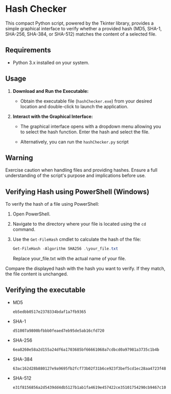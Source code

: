# Hash Checker

This compact Python script, powered by the Tkinter library, provides a simple graphical interface to verify whether a provided hash (MD5, SHA-1, SHA-256, SHA-384, or SHA-512) matches the content of a selected file.

## Requirements

- Python 3.x installed on your system.

## Usage

1. **Download and Run the Executable:**

   - Obtain the executable file (`hashChecker.exe`) from your desired location and double-click to launch the application.

2. **Interact with the Graphical Interface:**

   - The graphical interface opens with a dropdown menu allowing you to select the hash function. Enter the hash and select the file.

   - Alternatively, you can run the `hashChecker.py` script

## Warning

Exercise caution when handling files and providing hashes. Ensure a full understanding of the script's purpose and implications before use.

## Verifying Hash using PowerShell (Windows)

To verify the hash of a file using PowerShell:

1. Open PowerShell.
2. Navigate to the directory where your file is located using the `cd` command.
3. Use the `Get-FileHash` cmdlet to calculate the hash of the file:

   ```powershell
   Get-FileHash -Algorithm SHA256 .\your_file.txt
   ```

   Replace your_file.txt with the actual name of your file.

Compare the displayed hash with the hash you want to verify. If they match, the file content is unchanged.

## Verifying the executable

- MD5

  ```
  eb5edbb0517e2378334bdaf1a7fb9365
  ```

- SHA-1

  ```
  d51007a9800bfbbb0feaed7eb95de5ab16cfd720
  ```

- SHA-256

  ```
  6ea8260e58a2d155a24df6a1703685bf66661068a7cdbcd0a97981a3735c1b4b
  ```

- SHA-384

  ```
  63ac162d28b880127e9a9695fb2fcf73b02f31b6ce923f3bef5cd1ec28aa4723f480b1e97458b66924826330fdbbd4f2
  ```

- SHA-512

  ```
  e31f8156856a2d5439dd4db5127b1ab1fa4619e457422ce35101754290cb9467c10dcbd5335b7ff2e59cbb10ae353b3dfd22766ee30a39cd15af26f2810d7ff3
  ```
